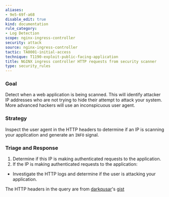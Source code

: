 ```yaml
---
aliases:
- 9e5-69f-a68
disable_edit: true
kind: documentation
rule_category:
- Log Detection
scope: nginx-ingress-controller
security: attack
source: nginx-ingress-controller
tactic: TA0001-initial-access
technique: T1190-exploit-public-facing-application
title: NGINX ingress controller HTTP requests from security scanner
type: security_rules
---
```


### Goal
Detect when a web application is being scanned. This will identify attacker IP addresses who are not trying to hide their attempt to attack your system. More advanced hackers will use an inconspicuous user agent. 

### Strategy
Inspect the user agent in the HTTP headers to determine if an IP is scanning your application and generate an `INFO` signal. 

### Triage and Response
1. Determine if this IP is making authenticated requests to the application.
2. If the IP is making authenticated requests to the application:
 * Investigate the HTTP logs and determine if the user is attacking your application.

The HTTP headers in the query are from [darkqusar][1]'s [gist][2] 

[1]: https://gist.github.com/darkquasar
[2]: https://gist.github.com/darkquasar/84fb2cec6cc1668795bd97c02302d380
